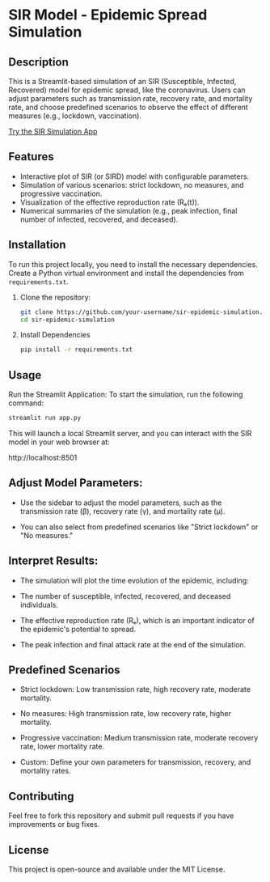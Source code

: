 # SIR Model - Epidemic Spread Simulation

## Description
This is a Streamlit-based simulation of an SIR (Susceptible, Infected, Recovered) model for epidemic spread, like the coronavirus. Users can adjust parameters such as transmission rate, recovery rate, and mortality rate, and choose predefined scenarios to observe the effect of different measures (e.g., lockdown, vaccination).

[Try the SIR Simulation App](https://sir-epidemic-simulation.streamlit.app)

## Features
- Interactive plot of SIR (or SIRD) model with configurable parameters.
- Simulation of various scenarios: strict lockdown, no measures, and progressive vaccination.
- Visualization of the effective reproduction rate (Rₑ(t)).
- Numerical summaries of the simulation (e.g., peak infection, final number of infected, recovered, and deceased).

## Installation

To run this project locally, you need to install the necessary dependencies. Create a Python virtual environment and install the dependencies from `requirements.txt`.

1. Clone the repository:
    ```bash
    git clone https://github.com/your-username/sir-epidemic-simulation.git
    cd sir-epidemic-simulation
    ```

2. Install Dependencies
    ```bash
    pip install -r requirements.txt
    ```

## Usage
Run the Streamlit Application:
To start the simulation, run the following command:

```bash
streamlit run app.py
```

This will launch a local Streamlit server, and you can interact with the SIR model in your web browser at:

http://localhost:8501

## Adjust Model Parameters:

- Use the sidebar to adjust the model parameters, such as the transmission rate (β), recovery rate (γ), and mortality rate (μ).

- You can also select from predefined scenarios like "Strict lockdown" or "No measures."

## Interpret Results:
- The simulation will plot the time evolution of the epidemic, including:

- The number of susceptible, infected, recovered, and deceased individuals.

- The effective reproduction rate (Rₑ), which is an important indicator of the epidemic's potential to spread.

- The peak infection and final attack rate at the end of the simulation.

## Predefined Scenarios
- Strict lockdown: Low transmission rate, high recovery rate, moderate mortality.

- No measures: High transmission rate, low recovery rate, higher mortality.

- Progressive vaccination: Medium transmission rate, moderate recovery rate, lower mortality rate.

- Custom: Define your own parameters for transmission, recovery, and mortality rates.

## Contributing
Feel free to fork this repository and submit pull requests if you have improvements or bug fixes.

## License
This project is open-source and available under the MIT License.


